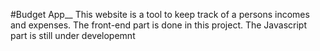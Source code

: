 #Budget App__
This website is a tool to keep track of a persons incomes and expenses. The front-end part is done in this project. The Javascript part is still under developemnt
